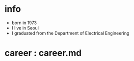 # info 

- born in 1973
- I live in Seoul
- I graduated from the Department of Electrical Engineering

# career : career.md
